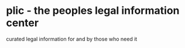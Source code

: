 # plic - the peoples legal information center
curated legal information for and by those who need it
